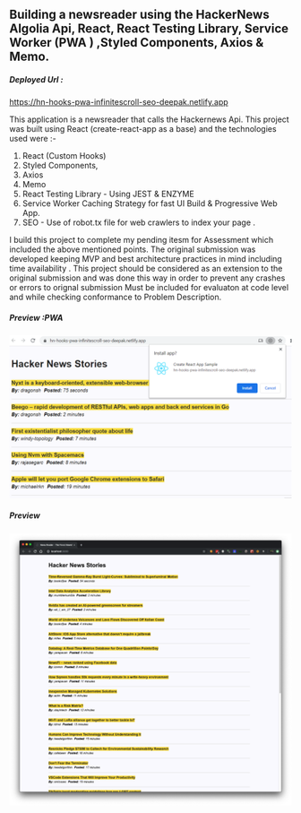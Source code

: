 ## Building a newsreader using the HackerNews Algolia Api, React, React Testing Library, Service Worker (PWA ) ,Styled Components, Axios & Memo.

##### Deployed Url : 
https://hn-hooks-pwa-infinitescroll-seo-deepak.netlify.app


This application is a newsreader that calls the Hackernews Api. This project was built using React (create-react-app as a base) and the technologies used were :-
1. React (Custom Hooks)
2. Styled Components, 
3. Axios
4. Memo
5. React Testing Library - Using JEST & ENZYME 
6. Service Worker Caching Strategy for fast UI Build & Progressive Web App. 
7. SEO - Use of robot.tx file for web crawlers to index your page .

I build this project to complete my pending itesm for Assessment which included the above mentioned points.
The original submission was developed keeping MVP and best architecture practices in mind including time availability . 
This project should be considered as an extension to the original submission and was done this way in order to prevent any crashes or errors to orignal submission
Must be included for evaluaton at code level and while checking conformance to Problem Description.

##### Preview :PWA
![hacker-news](https://github.com/Deepak003/hnclone-react-hooks-pwa-test/blob/master/pwa-hnclone.png)

##### Preview
![hacker-news](https://github.com/Deepak003/hnclone-react-hooks-pwa-test/blob/master/newsreader-preview.png)
